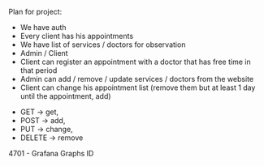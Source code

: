 Plan for project:
- We have auth
- Every client has his appointments
- We have list of services / doctors for observation
- Admin / Client
- Client can register an appointment with a doctor that has free time in that period
- Admin can add / remove / update services / doctors from the website
- Client can change his appointment list (remove them but at least 1 day until the appointment, add)

* GET -> get,
* POST -> add,
* PUT -> change,
* DELETE -> remove

4701 - Grafana Graphs ID
